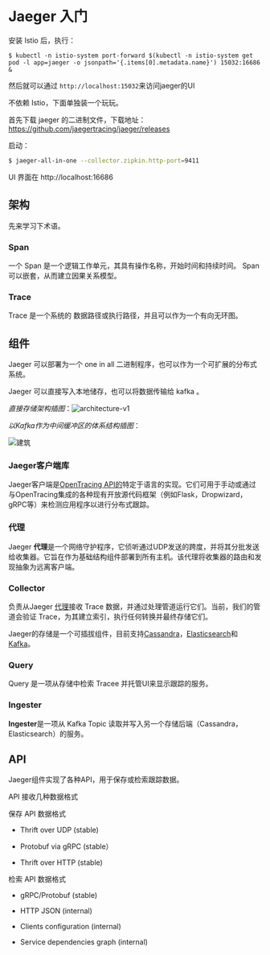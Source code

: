 # Jaeger 入门

安装 Istio 后，执行：

```
$ kubectl -n istio-system port-forward $(kubectl -n istio-system get pod -l app=jaeger -o jsonpath='{.items[0].metadata.name}') 15032:16686 &
```

然后就可以通过 `http://localhost:15032`来访问jaeger的UI



不依赖 Istio，下面单独装一个玩玩。

首先下载 jaeger 的二进制文件，下载地址：https://github.com/jaegertracing/jaeger/releases

启动：

```bash
$ jaeger-all-in-one --collector.zipkin.http-port=9411
```

UI 界面在 http://localhost:16686 



## 架构

先来学习下术语。

### Span

一个 Span 是一个逻辑工作单元，其具有操作名称，开始时间和持续时间。 Span 可以嵌套，从而建立因果关系模型。

### Trace

Trace 是一个系统的 数据路径或执行路径，并且可以作为一个有向无环图。



## 组件

Jaeger 可以部署为一个 one in all 二进制程序，也可以作为一个可扩展的分布式系统。

Jaeger 可以直接写入本地储存，也可以将数据传输给 kafka 。

*直接存储架构插图*：![architecture-v1](/Users/jiyouxu/Documents/me/blog/resource/architecture-v1.png)

*以Kafka作为中间缓冲区的体系结构插图*：

![建筑](/Users/jiyouxu/Documents/me/blog/resource/architecture-v2.png)



### Jaeger客户端库

Jaeger客户端是[OpenTracing API的](https://opentracing.io/)特定于语言的实现。它们可用于手动或通过与OpenTracing集成的各种现有开放源代码框架（例如Flask，Dropwizard，gRPC等）来检测应用程序以进行分布式跟踪。

### 代理

Jaeger **代理**是一个网络守护程序，它侦听通过UDP发送的跨度，并将其分批发送给收集器。它旨在作为基础结构组件部署到所有主机。该代理将收集器的路由和发现抽象为远离客户端。

### Collector

负责从Jaeger [代理](https://www.jaegertracing.io/docs/1.17/architecture#agent)接收 Trace 数据，并通过处理管道运行它们。当前，我们的管道会验证 Trace，为其建立索引，执行任何转换并最终存储它们。

Jaeger的存储是一个可插拔组件，目前支持[Cassandra](https://www.jaegertracing.io/docs/1.17/deployment#cassandra)，[Elasticsearch](https://www.jaegertracing.io/docs/1.17/deployment#elasticsearch)和[Kafka](https://www.jaegertracing.io/docs/1.17/deployment#kafka)。

### Query

Query 是一项从存储中检索 Tracee 并托管UI来显示跟踪的服务。

### Ingester

**Ingester**是一项从 Kafka Topic 读取并写入另一个存储后端（Cassandra，Elasticsearch）的服务。



## API

Jaeger组件实现了各种API，用于保存或检索跟踪数据。

API 接收几种数据格式

保存 API 数据格式

- Thrift over UDP (stable)

- Protobuf via gRPC (stable）

- Thrift over HTTP (stable)

检索 API 数据格式

- gRPC/Protobuf (stable)

- HTTP JSON (internal)

- Clients configuration (internal)

- Service dependencies graph (internal)









